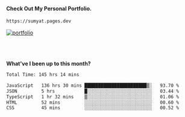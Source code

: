 #### Check Out My Personal Portfolio.
````bash
https://sumyat.pages.dev
````

<a href='https://sumyat.pages.dev/'>
    <img src='https://user-images.githubusercontent.com/108873224/211860821-15c31441-8db7-4fb7-8537-28a0c11e9408.png' alt='portfolio' align='center' />
</a>


<br />
<br />


<br />
<br />

**What've I been up to this month?**

<!--START_SECTION:waka-->

```txt
Total Time: 145 hrs 14 mins

JavaScript   136 hrs 30 mins ███████████████████████▒░   93.70 %
JSON         5 hrs           █░░░░░░░░░░░░░░░░░░░░░░░░   03.44 %
TypeScript   1 hr 32 mins    ▒░░░░░░░░░░░░░░░░░░░░░░░░   01.06 %
HTML         52 mins         ░░░░░░░░░░░░░░░░░░░░░░░░░   00.60 %
CSS          45 mins         ░░░░░░░░░░░░░░░░░░░░░░░░░   00.52 %
```

<!--END_SECTION:waka-->




